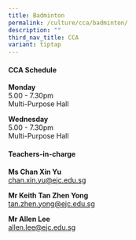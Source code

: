 ```yaml
---
title: Badminton
permalink: /culture/cca/badminton/
description: ""
third_nav_title: CCA
variant: tiptap
---
```

<h4><strong>CCA Schedule</strong></h4><p><strong>Monday</strong><br>5.00 - 7.30pm<br>Multi-Purpose Hall</p><p><strong>Wednesday</strong><br>5.00 - 7.30pm<br>Multi-Purpose Hall</p><h4><strong>Teachers-in-charge</strong></h4><p><strong>Ms Chan Xin Yu</strong><br><a href="mailto:chan.xin.yu@ejc.edu.sg" rel="noopener noreferrer nofollow" target="_blank">chan.xin.yu@ejc.edu.sg</a></p><p><strong>Mr Keith Tan Zhen Yong </strong><br><a href="mailto:tan.zhen.yong@ejc.edu.sg" rel="noopener noreferrer nofollow" target="_blank">tan.zhen.yong@ejc.edu.sg</a></p><p><strong>Mr Allen Lee </strong><br><a href="mailto:allen.lee@ejc.edu.sg" rel="noopener noreferrer nofollow" target="_blank">allen.lee@ejc.edu.sg</a></p>